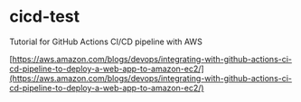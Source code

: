 # cicd-test
Tutorial for GitHub Actions CI/CD pipeline with AWS 

[https://aws.amazon.com/blogs/devops/integrating-with-github-actions-ci-cd-pipeline-to-deploy-a-web-app-to-amazon-ec2/](https://aws.amazon.com/blogs/devops/integrating-with-github-actions-ci-cd-pipeline-to-deploy-a-web-app-to-amazon-ec2/)
